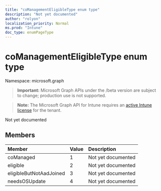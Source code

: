 ```yaml
---
title: "coManagementEligibleType enum type"
description: "Not yet documented"
author: "rolyon"
localization_priority: Normal
ms.prod: "Intune"
doc_type: enumPageType
---
```


# coManagementEligibleType enum type

Namespace: microsoft.graph

> **Important:** Microsoft Graph APIs under the /beta version are subject to change; production use is not supported.

> **Note:** The Microsoft Graph API for Intune requires an [active Intune license](https://go.microsoft.com/fwlink/?linkid=839381) for the tenant.

Not yet documented

## Members
|Member|Value|Description|
|:---|:---|:---|
|coManaged|1|Not yet documented|
|eligible|2|Not yet documented|
|eligibleButNotAadJoined|3|Not yet documented|
|needsOSUpdate|4|Not yet documented|



